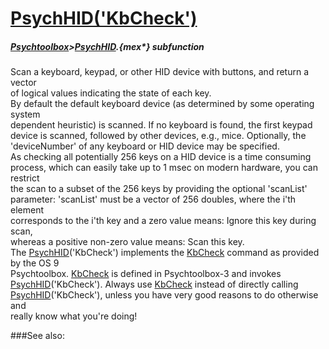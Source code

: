 # [PsychHID('KbCheck')](PsychHID-KbCheck) 
##### [Psychtoolbox](Psychtoolbox)>[PsychHID](PsychHID).{mex*} subfunction


Scan a keyboard, keypad, or other HID device with buttons, and return a vector  
of logical values indicating the state of each key.  
By default the default keyboard device (as determined by some operating system  
dependent heuristic) is scanned. If no keyboard is found, the first keypad  
device is scanned, followed by other devices, e.g., mice. Optionally, the  
'deviceNumber' of any keyboard or HID device may be specified.  
As checking all potentially 256 keys on a HID device is a time consuming  
process, which can easily take up to 1 msec on modern hardware, you can restrict  
the scan to a subset of the 256 keys by providing the optional 'scanList'  
parameter: 'scanList' must be a vector of 256 doubles, where the i'th element  
corresponds to the i'th key and a zero value means: Ignore this key during scan,  
whereas a positive non-zero value means: Scan this key.  
The [PsychHID](PsychHID)('KbCheck') implements the [KbCheck](KbCheck) command as provided by the  OS 9  
Psychtoolbox. [KbCheck](KbCheck) is defined in Psychtoolbox-3 and invokes  
[PsychHID](PsychHID)('KbCheck'). Always use [KbCheck](KbCheck) instead of directly calling  
[PsychHID](PsychHID)('KbCheck'), unless you have very good reasons to do otherwise and  
really know what you're doing!  


###See also:

